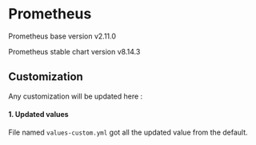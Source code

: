 # Prometheus

Prometheus base version v2.11.0 

Prometheus stable chart version v8.14.3

## Customization
Any customization will be updated here :

#### 1. Updated values

File named ```values-custom.yml``` got all the updated value from the default.
